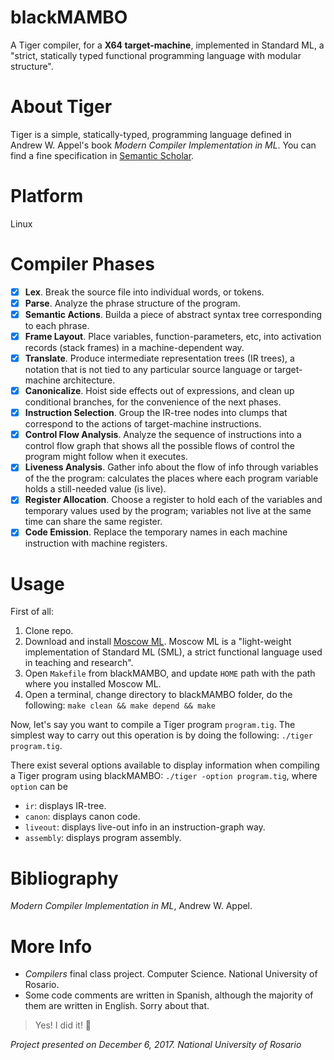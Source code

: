# blackMAMBO
A Tiger compiler, for a **X64 target-machine**, implemented in Standard ML, a "strict, statically typed functional programming language with modular structure".

# About Tiger
Tiger is a simple, statically-typed, programming language defined in Andrew W. Appel's book *Modern Compiler Implementation in ML*.
You can find a fine specification in [Semantic Scholar](https://goo.gl/icf7Np).

# Platform
Linux

# Compiler Phases
- [x] **Lex**. Break the source file into individual words, or tokens.
- [x] **Parse**. Analyze the phrase structure of the program.
- [x] **Semantic Actions**. Builda a piece of abstract syntax tree corresponding to each phrase.
- [x] **Frame Layout**. Place variables, function-parameters, etc, into activation records (stack frames) in a machine-dependent way.
- [x] **Translate**. Produce intermediate representation trees (IR trees), a notation that is not tied to any particular source language or target-machine architecture.
- [x] **Canonicalize**. Hoist side effects out of expressions, and clean up conditional branches, for the convenience of the next phases.
- [x] **Instruction Selection**. Group the IR-tree nodes into clumps that correspond to the actions of target-machine instructions.
- [x] **Control Flow Analysis**. Analyze the sequence of instructions into a control flow graph that shows all the possible flows of control the program might follow when it executes.
- [x] **Liveness Analysis**. Gather info about the flow of info through variables of the the program: calculates the places where each program variable holds a still-needed value (is live).
- [x] **Register Allocation**. Choose a register to hold each of the variables and temporary values used by the program; variables not live at the same time can share the same register.
- [x] **Code Emission**. Replace the temporary names in each machine instruction with machine registers.

# Usage
First of all:

1. Clone repo.
2. Download and install [Moscow ML](http://mosml.org/). Moscow ML is a "light-weight implementation of Standard ML (SML), a strict functional language used in teaching and research".
3. Open `Makefile` from blackMAMBO, and update `HOME` path with the path where you installed Moscow ML.
4. Open a terminal, change directory to blackMAMBO folder, do the following: ```make clean && make depend && make```

Now, let's say you want to compile a Tiger program `program.tig`. The simplest way to carry out this operation is by doing the following: ```./tiger program.tig```.

There exist several options available to display information when compiling a Tiger program using blackMAMBO: ```./tiger -option program.tig```, where `option` can be

* `ir`: displays IR-tree.
* `canon`: displays canon code.
* `liveout`: displays live-out info in an instruction-graph way.
* `assembly`: displays program assembly.

# Bibliography
*Modern Compiler Implementation in ML*, Andrew W. Appel.

# More Info
* *Compilers* final class project. Computer Science. National University of Rosario.
* Some code comments are written in Spanish, although the majority of them are written in English. Sorry about that.

> Yes! I did it! :metal:

*Project presented on December 6, 2017. National University of Rosario*